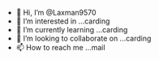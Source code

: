 - 👋 Hi, I’m @Laxman9570
- 👀 I’m interested in ...carding
- 🌱 I’m currently learning ...carding
- 💞️ I’m looking to collaborate on ...carding
- 📫 How to reach me ...mail

<!---
Laxman9570/Laxman9570 is a ✨ special ✨ repository because its `README.md` (this file) appears on your GitHub profile.
You can click the Preview link to take a look at your changes.
--->
